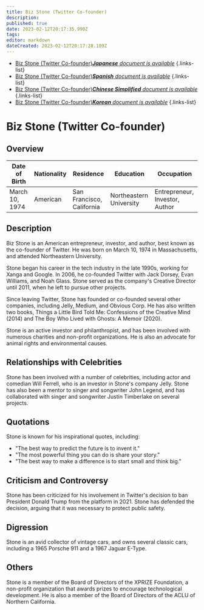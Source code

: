 ```yaml
---
title: Biz Stone (Twitter Co-founder)
description: 
published: true
date: 2023-02-12T20:17:35.990Z
tags: 
editor: markdown
dateCreated: 2023-02-12T20:17:28.109Z
---
```


- [Biz Stone (Twitter Co-founder)***Japanese** document is available*](/ja/Knowledge-base/Dictionary/Person/biz-stone-twitter-co-founder)
{.links-list}
- [Biz Stone (Twitter Co-founder)***Spanish** document is available*](/es/Knowledge-base/Dictionary/Person/biz-stone-twitter-co-founder)
{.links-list}
- [Biz Stone (Twitter Co-founder)***Chinese Simplified** document is available*](/zh/Knowledge-base/Dictionary/Person/biz-stone-twitter-co-founder)
{.links-list}
- [Biz Stone (Twitter Co-founder)***Korean** document is available*](/ko/Knowledge-base/Dictionary/Person/biz-stone-twitter-co-founder)
{.links-list}


# Biz Stone (Twitter Co-founder)

## Overview

| Date of Birth | Nationality | Residence | Education | Occupation |
| ------------- | ----------- | --------- | --------- | ---------- |
| March 10, 1974 | American | San Francisco, California | Northeastern University | Entrepreneur, Investor, Author |

## Description

Biz Stone is an American entrepreneur, investor, and author, best known as the co-founder of Twitter. He was born on March 10, 1974 in Massachusetts, and attended Northeastern University.

Stone began his career in the tech industry in the late 1990s, working for Xanga and Google. In 2006, he co-founded Twitter with Jack Dorsey, Evan Williams, and Noah Glass. Stone served as the company's Creative Director until 2011, when he left to pursue other projects.

Since leaving Twitter, Stone has founded or co-founded several other companies, including Jelly, Medium, and Obvious Corp. He has also written two books, Things a Little Bird Told Me: Confessions of the Creative Mind (2014) and The Boy Who Lived with Ghosts: A Memoir (2020).

Stone is an active investor and philanthropist, and has been involved with numerous charities and non-profit organizations. He is also an advocate for animal rights and environmental causes.

## Relationships with Celebrities

Stone has been involved with a number of celebrities, including actor and comedian Will Ferrell, who is an investor in Stone's company Jelly. Stone has also been a mentor to singer and songwriter John Legend, and has collaborated with singer and songwriter Justin Timberlake on several projects.

## Quotations

Stone is known for his inspirational quotes, including:

- "The best way to predict the future is to invent it."
- "The most powerful thing you can do is share your story."
- "The best way to make a difference is to start small and think big."

## Criticism and Controversy

Stone has been criticized for his involvement in Twitter's decision to ban President Donald Trump from the platform in 2021. Stone has defended the decision, arguing that it was necessary to protect public safety.

## Digression

Stone is an avid collector of vintage cars, and owns several classic cars, including a 1965 Porsche 911 and a 1967 Jaguar E-Type.

## Others

Stone is a member of the Board of Directors of the XPRIZE Foundation, a non-profit organization that awards prizes to encourage technological development. He is also a member of the Board of Directors of the ACLU of Northern California.